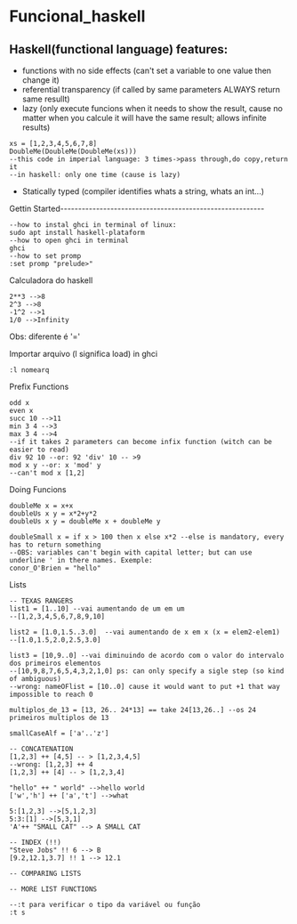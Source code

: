 # Funcional_haskell

## Haskell(functional language) features:
* functions with no side effects (can't set a variable to one value then change it)
* referential transparency (if called by same parameters ALWAYS return same resullt)
* lazy (only execute funcions when it needs to show the result, cause no matter when you calcule it will have the same result; allows infinite results)

```
xs = [1,2,3,4,5,6,7,8]
DoubleMe(DoubleMe(DoubleMe(xs)))
--this code in imperial language: 3 times->pass through,do copy,return it
--in haskell: only one time (cause is lazy)
````
* Statically typed (compiler identifies whats a string, whats an int...)

Gettin Started---------------------------------------------------------
```
--how to instal ghci in terminal of linux:
sudo apt install haskell-plataform
--how to open ghci in terminal
ghci
--how to set promp
:set promp "prelude>"
```

Calculadora do haskell
```
2**3 -->8
2^3 -->8
-1^2 -->1
1/0 -->Infinity
```
Obs: diferente é '\='

Importar arquivo (l significa load) in ghci
```
:l nomearq
```

Prefix Functions
```
odd x
even x
succ 10 -->11
min 3 4 -->3
max 3 4 -->4
--if it takes 2 parameters can become infix function (witch can be easier to read)
div 92 10 --or: 92 'div' 10 -- >9
mod x y --or: x 'mod' y
--can't mod x [1,2]
```
Doing Funcions
```
doubleMe x = x+x
doubleUs x y = x*2+y*2
doubleUs x y = doubleMe x + doubleMe y 

doubleSmall x = if x > 100 then x else x*2 --else is mandatory, every has to return something
--OBS: variables can't begin with capital letter; but can use underline ' in there names. Exemple:
conor_O'Brien = "hello"
```
Lists
```
-- TEXAS RANGERS
list1 = [1..10] --vai aumentando de um em um
--[1,2,3,4,5,6,7,8,9,10]

list2 = [1.0,1.5..3.0]  --vai aumentando de x em x (x = elem2-elem1)
--[1.0,1.5,2.0,2.5,3.0]

list3 = [10,9..0] --vai diminuindo de acordo com o valor do intervalo dos primeiros elementos
--[10,9,8,7,6,5,4,3,2,1,0] ps: can only specify a sigle step (so kind of ambiguous)
--wrong: nameOFlist = [10..0] cause it would want to put +1 that way impossible to reach 0

multiplos_de_13 = [13, 26.. 24*13] == take 24[13,26..] --os 24 primeiros multiplos de 13

smallCaseAlf = ['a'..'z']

-- CONCATENATION
[1,2,3] ++ [4,5] -- > [1,2,3,4,5]
--wrong: [1,2,3] ++ 4
[1,2,3] ++ [4] -- > [1,2,3,4]

"hello" ++ " world" -->hello world
['w','h'] ++ ['a','t'] -->what

5:[1,2,3] -->[5,1,2,3]
5:3:[1] -->[5,3,1]
'A'++ "SMALL CAT" --> A SMALL CAT

-- INDEX (!!)
"Steve Jobs" !! 6 --> B
[9.2,12.1,3.7] !! 1 --> 12.1

-- COMPARING LISTS

-- MORE LIST FUNCTIONS

```




```
--:t para verificar o tipo da variável ou função
:t s
```

